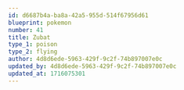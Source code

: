 ```yaml
---
id: d6687b4a-ba8a-42a5-955d-514f67956d61
blueprint: pokemon
number: 41
title: Zubat
type_1: poison
type_2: flying
author: 4d8d6ede-5963-429f-9c2f-74b897007e0c
updated_by: 4d8d6ede-5963-429f-9c2f-74b897007e0c
updated_at: 1716075301
---
```

